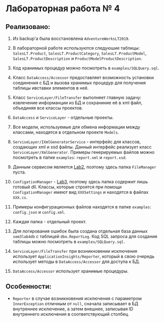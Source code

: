 Лабораторная работа № 4
=======================

Реализовано:
------------

1. Из backup'а была восстановлена `AdventureWorksLT2019`.

2. В лабораторной работе используются следуюшие таблицы: `SalesLT.Product`, `SalesLT.ProductCategory`, `SalesLT.ProductModel`, `SalesLT.ProductDescription` и `ProductModelProductDescription`.

3. Код хранимых процедур можно посмотреть в `examples/SQLQuery.sql`.

4. Класс `DataAccess/Accessor` предоставляет возможность установки соединения с БД и вызова хранимых процедур для получения таблицы ивставки элементов в неё.

5. Класс `ServiceLayer/FileTransfer` выполняет главную задачу: извлечение информанции из БД и сохраниние её в xml файл, объединяя все классы проектов.

6. `DataAccess` и `ServiceLayer` - отдельные проекты.

7. Все модели, используемые для обмена информации между классами, находятся в отдельном проекте `Models`.

8. `ServiseLayer/IXmlGeneratorService` - интерфейс для классов, создающих xml и xsd файлы. Данный интерфейс реализует класс `ServiceLayer/XmlGenerator`. Примеры генерируемых файлов можно посмотреть в папке `examples`: `report.xml` и `report.xsd`.

9. Данным сервисом является [Lab2](../Sem3Lab2), поэтому здесь папка `FileManager` пуста.

10. `ConfigationManager` - [Lab3](../Sem3Lab3), поэтому здесь папка содержит лишь готовый dll. Классы, которые строятся при помощи `ConfigationManager` имеют вид `XXXSettings` и находятся в файлах `XXX.cs`.

11. Примеры конфигурационных файлов находятся в папке `examples`: `config.json` и `config.xml`.

12. Каждая папка - отдельный проект.

13. Для логирования ошибок была создана отдельная база данных `sem3lab4db` с таблицей `dbo.ReportLog`. Код SQL запроса для создания таблицы можно посмотреть в `examples/SQLQuery.sql`.

14. `ServiceLayer/FileTransfer` при возникновении исключения использует `ApplicationInsights/Reporter`, который в свою очередь использует методы в `DataAccess/Accessor` для доступа к БД.

15. `DataAccess/Accessor` использует хранимые процедуры.

Особенности:
------------

* `Reporter` в случае возникновения исключения с параметром `InnerException` отличным от `null`, сначала записывает в БД внутреннее исключение, а затем внешнее, записывая ID внутреннего исключения в соответствующий столбец.